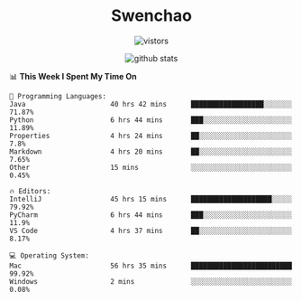 <h1 align="center">Swenchao</h3>

<p align="center">
  <img src="https://visitor-badge.glitch.me/badge?page_id=Swenchao" alt="vistors" />
</p>

<p align="center">
  <img src="https://github-readme-stats.vercel.app/api?username=Swenchao&count_private=true&show_icons=true&theme=vue-dark&hide_title=true" alt="github stats" />
</p>

<!--START_SECTION:waka-->
📊 **This Week I Spent My Time On** 

```text
💬 Programming Languages: 
Java                     40 hrs 42 mins      ██████████████████░░░░░░░   71.87% 
Python                   6 hrs 44 mins       ███░░░░░░░░░░░░░░░░░░░░░░   11.89% 
Properties               4 hrs 24 mins       ██░░░░░░░░░░░░░░░░░░░░░░░   7.8% 
Markdown                 4 hrs 20 mins       ██░░░░░░░░░░░░░░░░░░░░░░░   7.65% 
Other                    15 mins             ░░░░░░░░░░░░░░░░░░░░░░░░░   0.45%

🔥 Editors: 
IntelliJ                 45 hrs 15 mins      ████████████████████░░░░░   79.92% 
PyCharm                  6 hrs 44 mins       ███░░░░░░░░░░░░░░░░░░░░░░   11.9% 
VS Code                  4 hrs 37 mins       ██░░░░░░░░░░░░░░░░░░░░░░░   8.17%

💻 Operating System: 
Mac                      56 hrs 35 mins      █████████████████████████   99.92% 
Windows                  2 mins              ░░░░░░░░░░░░░░░░░░░░░░░░░   0.08%

```


<!--END_SECTION:waka-->
